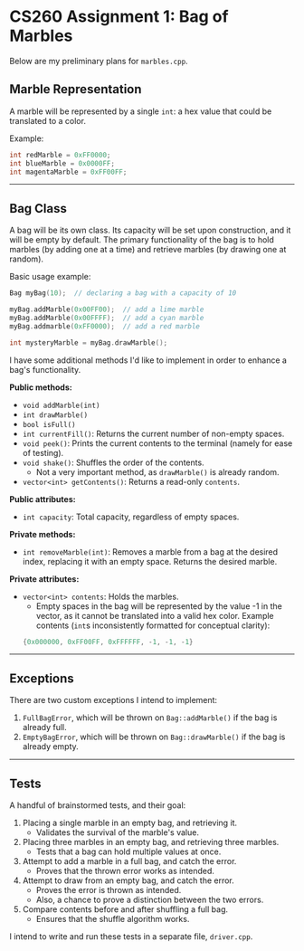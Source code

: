 # CS260 Assignment 1: Bag of Marbles

Below are my preliminary plans for `marbles.cpp`.

## Marble Representation

A marble will be represented by a single `int`: a hex value that could be translated to a color.

Example:
```cpp
int redMarble = 0xFF0000;
int blueMarble = 0x0000FF;
int magentaMarble = 0xFF00FF; 
```

---
## Bag Class

A bag will be its own class. Its capacity will be set upon construction, and it will be empty by default. The primary functionality of the bag is to hold marbles (by adding one at a time) and retrieve marbles (by drawing one at random).

Basic usage example: 
```cpp
Bag myBag(10);  // declaring a bag with a capacity of 10

myBag.addMarble(0x00FF00);  // add a lime marble
myBag.addMarble(0x00FFFF);  // add a cyan marble
myBag.addmarble(0xFF0000);  // add a red marble

int mysteryMarble = myBag.drawMarble();
```

I have some additional methods I'd like to implement in order to enhance a bag's functionality.

**Public methods:**
+ `void addMarble(int)`
+ `int drawMarble()`
+ `bool isFull()`
+ `int currentFill()`:  Returns the current number of non-empty spaces.
+ `void peek()`: Prints the current contents to the terminal (namely for ease of testing).
+ `void shake()`: Shuffles the order of the contents.
    * Not a very important method, as `drawMarble()` is already random.
+ `vector<int> getContents()`: Returns a read-only `contents`.

**Public attributes:**
+ `int capacity`: Total capacity, regardless of empty spaces.

**Private methods:**
- `int removeMarble(int)`: Removes a marble from a bag at the desired index, replacing it with an empty space. Returns the desired marble.

**Private attributes:**
- `vector<int> contents`: Holds the marbles.
    * Empty spaces in the bag will be represented by the value -1 in the vector, as it cannot be translated into a valid hex color. Example contents (`int`s inconsistently formatted for conceptual clarity):
    ```cpp
    {0x000000, 0xFF00FF, 0xFFFFFF, -1, -1, -1}
    ```


---
## Exceptions

There are two custom exceptions I intend to implement:

1. `FullBagError`, which will be thrown on `Bag::addMarble()` if the bag is already full.
2. `EmptyBagError`, which will be thrown on `Bag::drawMarble()` if the bag is already empty.


---
## Tests

A handful of brainstormed tests, and their goal:

1. Placing a single marble in an empty bag, and retrieving it.
    - Validates the survival of the marble's value.
2. Placing three marbles in an empty bag, and retrieving three marbles.
    - Tests that a bag can hold multiple values at once.
3. Attempt to add a marble in a full bag, and catch the error.
    - Proves that the thrown error works as intended.
4. Attempt to draw from an empty bag, and catch the error.
    - Proves the error is thrown as intended.
    - Also, a chance to prove a distinction between the two errors.
5. Compare contents before and after shuffling a full bag. 
    - Ensures that the shuffle algorithm works.

I intend to write and run these tests in a separate file, `driver.cpp`.
